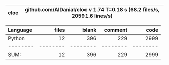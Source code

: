 cloc|github.com/AlDanial/cloc v 1.74  T=0.18 s (68.2 files/s, 20591.6 lines/s)
--- | ---

Language|files|blank|comment|code
:-------|-------:|-------:|-------:|-------:
Python|12|396|229|2999
--------|--------|--------|--------|--------
SUM:|12|396|229|2999
